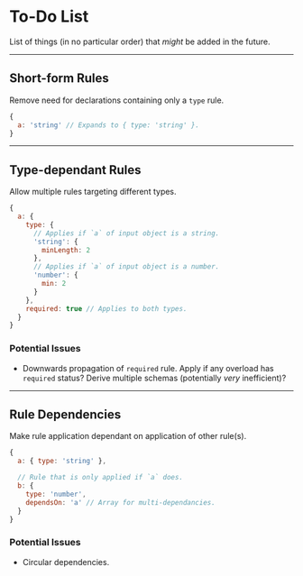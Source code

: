 # To-Do List

List of things (in no particular order) that _might_ be added in the future.

---

## Short-form Rules

Remove need for declarations containing only a `type` rule.

```JavaScript
{
  a: 'string' // Expands to { type: 'string' }.
}
```

---

## Type-dependant Rules

Allow multiple rules targeting different types.

```JavaScript
{
  a: {
    type: {
      // Applies if `a` of input object is a string.
      'string': {
        minLength: 2
      },
      // Applies if `a` of input object is a number.
      'number': {
        min: 2
      }
    },
    required: true // Applies to both types.
  }
}
```

### Potential Issues

- Downwards propagation of `required` rule. Apply if any overload has `required` status? Derive multiple schemas (potentially _very_ inefficient)?

---

## Rule Dependencies

Make rule application dependant on application of other rule(s).

```JavaScript
{
  a: { type: 'string' },

  // Rule that is only applied if `a` does.
  b: {
    type: 'number',
    dependsOn: 'a' // Array for multi-dependancies.
  }
}
```

### Potential Issues

- Circular dependencies.
